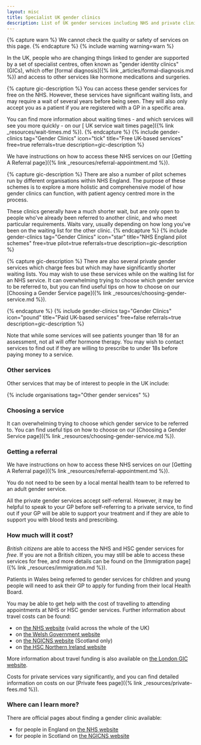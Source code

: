 ```yaml
---
layout: misc
title: Specialist UK gender clinics
description: List of UK gender services including NHS and private clinics
---
```


{% capture warn %}
We cannot check the quality or safety of services on this page.
{% endcapture %}
{% include warning warning=warn %}

In the UK, people who are changing things linked to gender are supported by a set of specialist centres, often known as "gender identity clinics" (GICs), which offer [formal diagnosis]({% link _articles/formal-diagnosis.md %}) and access to other services like hormone medications and surgeries. 

{% capture gic-description %}
You can access these gender services for free on the NHS. However, these services have significant waiting lists, and may require a wait of several years before being seen. They will also only accept you as a patient if you are registered with a GP in a specific area.

You can find more information about waiting times - and which services will see you more quickly - on our [ UK service wait times page]({% link _resources/wait-times.md %}).
{% endcapture %}
{% include gender-clinics tag="Gender Clinics" icon="tick" title="Free UK-based services" free=true referrals=true description=gic-description %}

We have instructions on how to access these NHS services on our [Getting A Referral page]({% link _resources/referral-appointment.md %}).

{% capture gic-description %}
There are also a number of pilot schemes run by different organisations within NHS England. The purpose of these schemes is to explore a more holistic and comprehensive model of how gender clinics can function, with patient agency centred more in the process.

These clinics generally have a much shorter wait, but are only open to people who've already been referred to another clinic, and who meet particular requirements. Waits vary, usually depending on how long you've been on the waiting list for the other clinic.
{% endcapture %}
{% include gender-clinics tag="Gender Clinics" icon="star" title="NHS England pilot schemes" free=true pilot=true referrals=true description=gic-description %}

{% capture gic-description %}
There are also several private gender services which charge fees but which may have significantly shorter waiting lists. You may wish to use these services while on the waiting list for an NHS service. It can overwhelming trying to choose which gender service to be referred to, but you can find useful tips on how to choose on our [Choosing a Gender Service page]({% link _resources/choosing-gender-service.md %}).

{% endcapture %}
{% include gender-clinics tag="Gender Clinics" icon="pound" title="Paid UK-based services" free=false referrals=true description=gic-description %}

Note that while some services will see patients younger than 18 for an assessment, not all will offer hormone therapy. You may wish to contact services to find out if they are willing to prescribe to under 18s before paying money to a service.

### Other services

Other services that may be of interest to people in the UK include:

{% include organisations tag="Other gender services" %}

### Choosing a service

It can overwhelming trying to choose which gender service to be referred to. You can find useful tips on how to choose on our [Choosing a Gender Service page]({% link _resources/choosing-gender-service.md %}).

### Getting a referral

We have instructions on how to access these NHS services on our [Getting A Referral page]({% link _resources/referral-appointment.md %}).

You do not need to be seen by a local mental health team to be referred to an adult gender service.

All the private gender services accept self-referral. However, it may be helpful to speak to your GP before self-referring to a private service, to find out if your GP will be able to support your treatment and if they are able to support you with blood tests and prescribing.

### How much will it cost?

*British citizens* are able to access the NHS and HSC gender services for *free*. If you are not a British citizen, you may still be able to access these services for free, and more details can be found on the [Immigration page]({% link _resources/immigration.md %}).

Patients in Wales being referred to gender services for children and young people will need to ask their GP to apply for funding from their local Health Board. 

You may be able to get help with the cost of travelling to attending appointments at NHS or HSC gender services. Further information about travel costs can be found:

- on [the NHS website](https://www.nhs.uk/using-the-nhs/help-with-health-costs/healthcare-travel-costs-scheme-htcs/) (valid across the whole of the UK)
- on [the Welsh Government website](https://gov.wales/low-income-scheme-help-nhs-health-costs)
- on [the NGICNS website](https://www.ngicns.scot.nhs.uk/surgery/claiming-travel-subsistence-expenses/) (Scotland only)
- on [the HSC Northern Ireland website](http://www.hscbusiness.hscni.net/pdf/Expenses.pdf)

More information about travel funding is also available on [the London GIC website](https://gic.nhs.uk/help-with-travel-costs/).

Costs for private services vary significantly, and you can find detailed information on costs on our [Private fees page]({% link _resources/private-fees.md %}).

### Where can I learn more?

There are official pages about finding a gender clinic available:

- for people in England on [the NHS website](https://www.nhs.uk/live-well/healthy-body/how-to-find-an-nhs-gender-identity-clinic/)
- for people in Scotland on [the NGICNS website](https://www.ngicns.scot.nhs.uk/gender-identity-clinics/)

